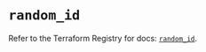 # `random_id`

Refer to the Terraform Registry for docs: [`random_id`](https://registry.terraform.io/providers/hashicorp/random/3.6.0/docs/resources/id).
